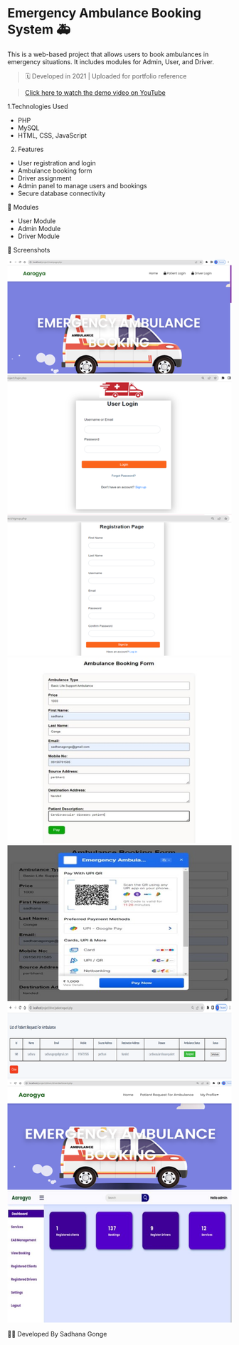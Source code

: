 # Emergency Ambulance Booking System 🚑   

This is a web-based project that allows users to book ambulances in emergency situations. It includes modules for Admin, User, and Driver.

> 🗓️ Developed in 2021 | Uploaded for portfolio reference

> [Click here to watch the demo video on YouTube](https://youtu.be/ziXiZtKX7Rk)

1.Technologies Used
- PHP
- MySQL
- HTML, CSS, JavaScript

 2. Features
- User registration and login
- Ambulance booking form
- Driver assignment
- Admin panel to manage users and bookings
- Secure database connectivity

 📁 Modules
- User Module
- Admin Module
- Driver Module


 📸 Screenshots

![Main Page](https://raw.githubusercontent.com/sadhana79/Emergency-Ambulance-Booking-System/main/mainpage.jpg.png)
![Login Page](https://raw.githubusercontent.com/sadhana79/Emergency-Ambulance-Booking-System/main/login.jpg.png)
![Registration Page](https://raw.githubusercontent.com/sadhana79/Emergency-Ambulance-Booking-System/main/registration.jpg.png)
![Booking Page](https://raw.githubusercontent.com/sadhana79/Emergency-Ambulance-Booking-System/main/bookingpage.jpg)
![Payment Page](https://raw.githubusercontent.com/sadhana79/Emergency-Ambulance-Booking-System/main/payment.jpg)
![Driver Page](https://raw.githubusercontent.com/sadhana79/Emergency-Ambulance-Booking-System/main/driverpage.jpg.png)
![Driver Profile](https://raw.githubusercontent.com/sadhana79/Emergency-Ambulance-Booking-System/main/driver.jpg.png)
![Admin Panel](https://raw.githubusercontent.com/sadhana79/Emergency-Ambulance-Booking-System/main/admin.jpg)

   
👩‍💻 Developed By
Sadhana Gonge
